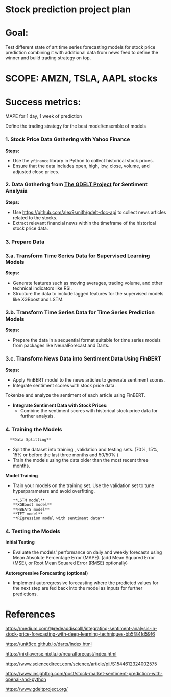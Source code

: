 # Stock prediction project plan

# Goal:

Test different state of art time series forecasting models for stock price prediction combining it with additional data from news feed to define the winner and build trading strategy on top.

# SCOPE: AMZN, TSLA, AAPL stocks

# Success metrics:

MAPE for 1 day, 1 week of prediction

Define the trading strategy for the best model/ensemble of models

### 1. Stock Price Data Gathering with Yahoo Finance

**Steps:**

- Use the `yfinance` library in Python to collect historical stock prices.
- Ensure that the data includes open, high, low, close, volume, and adjusted close prices.

### 2. Data Gathering from [The GDELT Project](https://www.gdeltproject.org/) for Sentiment Analysis

**Steps:**

- Use https://github.com/alex9smith/gdelt-doc-api to collect news articles related to the stocks.
- Extract relevant financial news within the timeframe of the historical stock price data.

### 3. Prepare Data

### 3.a. Transform Time Series Data for Supervised Learning Models

**Steps:**

- Generate features such as moving averages, trading volume, and other technical indicators like RSI.
- Structure the data to include lagged features for the supervised models like XGBoost and LSTM.

### 3.b. Transform Time Series Data for Time Series Prediction Models

**Steps:**

- Prepare the data in a sequential format suitable for time series models from packages like NeuralForecast and Darts.

### 3.c. Transform News Data into Sentiment Data Using FinBERT

**Steps:**

- Apply FinBERT model to the news articles to generate sentiment scores.
- Integrate sentiment scores with stock price data.

Tokenize and analyze the sentiment of each article using FinBERT.

- **Integrate Sentiment Data with Stock Prices:**
    - Combine the sentiment scores with historical stock price data for further analysis.

### 4. Training the Models

      **Data Splitting**

- Split the dataset into training , validation and testing sets. (70%, 15%, 15% or before the last three months and 50/50% )
- Train the models using the data older than the most recent three months.

**Model Training**

- Train your models on the training set. Use the validation set to tune hyperparameters and avoid overfitting.

      **LSTM model**
      **XGBoost model**
      **NBEATS model**
      **TFT model**
      **REgression model with sentiment data**
    
### 4. Testing the Models

**Initial Testing**

- Evaluate the models' performance on daily and weekly forecasts using Mean Absolute Percentage Error (MAPE). (add Mean Squared Error (MSE), or Root Mean Squared Error (RMSE) optionally)

**Autoregressive Forecasting (optional)**

- Implement autoregressive forecasting where the predicted values for the next step are fed back into the model as inputs for further predictions.

# References

https://medium.com/@redeaddiscolll/integrating-sentiment-analysis-in-stock-price-forecasting-with-deep-learning-techniques-bb5f84fd59f6

https://unit8co.github.io/darts/index.html

https://nixtlaverse.nixtla.io/neuralforecast/index.html

https://www.sciencedirect.com/science/article/pii/S1544612324002575

https://www.insightbig.com/post/stock-market-sentiment-prediction-with-openai-and-python

https://www.gdeltproject.org/
